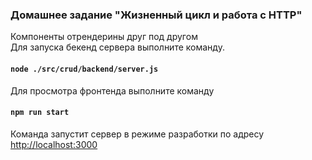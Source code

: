 ### Домашнее задание "Жизненный цикл и работа с HTTP"

Компоненты отрендерины друг под другом\
Для запуска бекенд сервера выполните команду.

#### `node ./src/crud/backend/server.js` 

Для просмотра фронтенда выполните команду

#### `npm run start`

Команда запустит сервер в режиме разработки по адресу\
[http://localhost:3000](http://localhost:3000)

